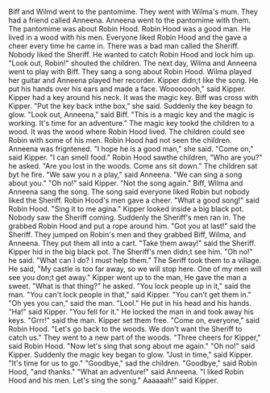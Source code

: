 Biff and Wilmd went to the pantomime.
They went with Wilma's mum.
They had a friend called Anneena.
Anneena went to the pantomime with them.
The pantomime was about Robin Hood.
Robin Hood was a good man.
He lived in a wood with his men.
Everyone liked Robin Hood and the gave a cheer every time he came in.
There was a bad man called the Sheriff.
Nobody liked the Sheriff.
He wanted to catch Robin Hood and lock him up.
"Look out, Robin!" shouted the children.
The next day, Wilma and Anneena went to play with Biff.
They sang a song about Robin Hood.
Wilma played her guitar and Anneena played her recorder.
Kipper didn;t like the song.
He put his hands over his ears and made a face.
Woooooooh," said Kipper.
Kipper had a key around his neck.
It was the magic key.
Biff was cross with Kipper.
"Put the key back inthe box," she said.
Suddenly the key beagn to glow.
"Look out, Anneena," said Biff.
"This is a magic key and the magic is working.
It's time for an adventure."
The magic key tookd the children to a wood.
It was the wood where Robin Hood lived.
The children could see Robin with some of his men.
Robin Hood had not seen the children.
Anneena was frigntened.
"I hope he is a good man," she said.
"Come on," said Kipper.
"I can smell food."
Robin Hood sawthe children,
"Who are you?" he asked.
"Are you lost in the woods. Come ans sit down."
The children sat byt he fire.
"We saw you n a play," said Anneena.
"We can sing a song about you."
"Oh no!" said Kipper.
"Not the song again."
Biff, Wilma and Anneena sang the song.
The song said everyone liked Robin but nobody liked the Sheriff.
Robin Hood's men gave a cheer.
"What a good song!" said Robin Hood.
"Sing it to me agina."
Kipper looked inside a big black pot.
Nobody saw the Sheriff coming.
Suddenly the Sheriff's men ran in.
The grabbed Robin Hood and put a rope around him.
"Got you at last!" said the Sheriff.
They jumped on Robin's men and they grabbed Biff, Wilma, and Anneena.
They put them all into a cart.
"Take them away!" said the Sheriff.
Kipper hid in the big black pot.
The Sheriff's men didn;t see him.
"Oh no!" he said.
"What can I do? I must help them."
The Seriff took them to a village.
He said, "My castle is too far away, so we will stop here.
One of my men will see you don;t get away."
Kipper went up to the man,
He gave the man a sweet.
"What is that thing?" he asked.
"You lock people up in it," said the man.
"You can't lock people in that," said Kipper.
"You can't get them in."
"Oh yes you can," said the man.
"Lool."
He put in his head and his hands.
"Ha!" said Kipper.
"You fell for it."
He locked the man in and took away his keys.
"Grrr!" said the man.
Kipper set them free.
"Come on, everyone," said Robin Hood.
"Let's go back to the woods.
We don't want the Sheriff to catch us."
They went to a new part of the woods.
"Three cheers for Kipper," said Robin Hood.
"Now let's sing that song about me again."
"Oh no!" said Kipper.
Suddenly the magic key began to glow.
"Just in time," said Kipper.
"It's time for us to go."
"Goodbye," sad the children.
"Goodbye," said Robin Hood, "and thanks."
"What an adventure!" said Anneena.
"I liked Robin Hood and his men. Let's sing the song."
Aaaaaah!" said Kipper.
